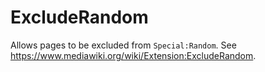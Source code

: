 ExcludeRandom
=============

Allows pages to be excluded from `Special:Random`. See https://www.mediawiki.org/wiki/Extension:ExcludeRandom.
